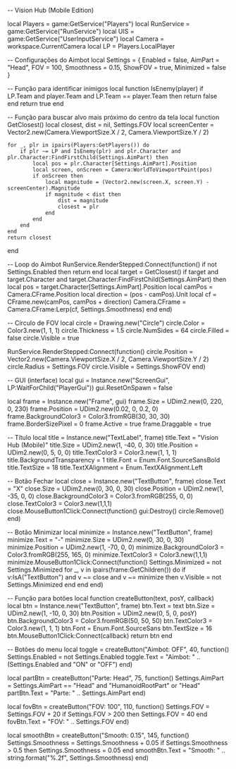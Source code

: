 -- Vision Hub (Mobile Edition)

local Players = game:GetService("Players")
local RunService = game:GetService("RunService")
local UIS = game:GetService("UserInputService")
local Camera = workspace.CurrentCamera
local LP = Players.LocalPlayer

-- Configurações do Aimbot
local Settings = {
    Enabled = false,
    AimPart = "Head",
    FOV = 100,
    Smoothness = 0.15,
    ShowFOV = true,
    Minimized = false
}

-- Função para identificar inimigos
local function IsEnemy(player)
    if LP.Team and player.Team and LP.Team == player.Team then
        return false
    end
    return true
end

-- Função para buscar alvo mais próximo do centro da tela
local function GetClosest()
    local closest, dist = nil, Settings.FOV
    local screenCenter = Vector2.new(Camera.ViewportSize.X / 2, Camera.ViewportSize.Y / 2)

    for _, plr in ipairs(Players:GetPlayers()) do
        if plr ~= LP and IsEnemy(plr) and plr.Character and plr.Character:FindFirstChild(Settings.AimPart) then
            local pos = plr.Character[Settings.AimPart].Position
            local screen, onScreen = Camera:WorldToViewportPoint(pos)
            if onScreen then
                local magnitude = (Vector2.new(screen.X, screen.Y) - screenCenter).Magnitude
                if magnitude < dist then
                    dist = magnitude
                    closest = plr
                end
            end
        end
    end
    return closest
end

-- Loop do Aimbot
RunService.RenderStepped:Connect(function()
    if not Settings.Enabled then return end
    local target = GetClosest()
    if target and target.Character and target.Character:FindFirstChild(Settings.AimPart) then
        local pos = target.Character[Settings.AimPart].Position
        local camPos = Camera.CFrame.Position
        local direction = (pos - camPos).Unit
        local cf = CFrame.new(camPos, camPos + direction)
        Camera.CFrame = Camera.CFrame:Lerp(cf, Settings.Smoothness)
    end
end)

-- Círculo de FOV
local circle = Drawing.new("Circle")
circle.Color = Color3.new(1, 1, 1)
circle.Thickness = 1.5
circle.NumSides = 64
circle.Filled = false
circle.Visible = true

RunService.RenderStepped:Connect(function()
    circle.Position = Vector2.new(Camera.ViewportSize.X / 2, Camera.ViewportSize.Y / 2)
    circle.Radius = Settings.FOV
    circle.Visible = Settings.ShowFOV
end)

-- GUI (interface)
local gui = Instance.new("ScreenGui", LP:WaitForChild("PlayerGui"))
gui.ResetOnSpawn = false

local frame = Instance.new("Frame", gui)
frame.Size = UDim2.new(0, 220, 0, 230)
frame.Position = UDim2.new(0.02, 0, 0.2, 0)
frame.BackgroundColor3 = Color3.fromRGB(30, 30, 30)
frame.BorderSizePixel = 0
frame.Active = true
frame.Draggable = true

-- Título
local title = Instance.new("TextLabel", frame)
title.Text = "Vision Hub (Mobile)"
title.Size = UDim2.new(1, -40, 0, 30)
title.Position = UDim2.new(0, 5, 0, 0)
title.TextColor3 = Color3.new(1, 1, 1)
title.BackgroundTransparency = 1
title.Font = Enum.Font.SourceSansBold
title.TextSize = 18
title.TextXAlignment = Enum.TextXAlignment.Left

-- Botão Fechar
local close = Instance.new("TextButton", frame)
close.Text = "X"
close.Size = UDim2.new(0, 30, 0, 30)
close.Position = UDim2.new(1, -35, 0, 0)
close.BackgroundColor3 = Color3.fromRGB(255, 0, 0)
close.TextColor3 = Color3.new(1,1,1)
close.MouseButton1Click:Connect(function()
    gui:Destroy()
    circle:Remove()
end)

-- Botão Minimizar
local minimize = Instance.new("TextButton", frame)
minimize.Text = "-"
minimize.Size = UDim2.new(0, 30, 0, 30)
minimize.Position = UDim2.new(1, -70, 0, 0)
minimize.BackgroundColor3 = Color3.fromRGB(255, 165, 0)
minimize.TextColor3 = Color3.new(1,1,1)
minimize.MouseButton1Click:Connect(function()
    Settings.Minimized = not Settings.Minimized
    for _, v in ipairs(frame:GetChildren()) do
        if v:IsA("TextButton") and v ~= close and v ~= minimize then
            v.Visible = not Settings.Minimized
        end
    end
end)

-- Função para botões
local function createButton(text, posY, callback)
    local btn = Instance.new("TextButton", frame)
    btn.Text = text
    btn.Size = UDim2.new(1, -10, 0, 30)
    btn.Position = UDim2.new(0, 5, 0, posY)
    btn.BackgroundColor3 = Color3.fromRGB(50, 50, 50)
    btn.TextColor3 = Color3.new(1, 1, 1)
    btn.Font = Enum.Font.SourceSans
    btn.TextSize = 16
    btn.MouseButton1Click:Connect(callback)
    return btn
end

-- Botões do menu
local toggle = createButton("Aimbot: OFF", 40, function()
    Settings.Enabled = not Settings.Enabled
    toggle.Text = "Aimbot: " .. (Settings.Enabled and "ON" or "OFF")
end)

local partBtn = createButton("Parte: Head", 75, function()
    Settings.AimPart = Settings.AimPart == "Head" and "HumanoidRootPart" or "Head"
    partBtn.Text = "Parte: " .. Settings.AimPart
end)

local fovBtn = createButton("FOV: 100", 110, function()
    Settings.FOV = Settings.FOV + 20
    if Settings.FOV > 200 then Settings.FOV = 40 end
    fovBtn.Text = "FOV: " .. Settings.FOV
end)

local smoothBtn = createButton("Smooth: 0.15", 145, function()
    Settings.Smoothness = Settings.Smoothness + 0.05
    if Settings.Smoothness > 0.5 then Settings.Smoothness = 0.05 end
    smoothBtn.Text = "Smooth: " .. string.format("%.2f", Settings.Smoothness)
end)
